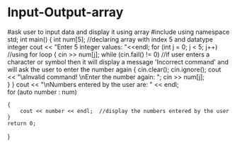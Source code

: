 # Input-Output-array
#ask user to input data and display it using array
#include<iostream>
using namespace std;
int main()
{
	int num[5];   //declaring array with index 5 and datatype integer
	cout << "Enter 5 integer values: "<<endl;
	for (int j = 0; j < 5; j++)       //using for loop
	{
		cin >> num[j];
		while (cin.fail() != 0)  //if user enters a character or symbol then it will display a message 'Incorrect command' and will ask the user to enter the number again
		{
			cin.clear();
			cin.ignore();
			cout << "\aInvalid command! \nEnter the number again: ";
			cin >> num[j];   
		}
	}
	cout << "\nNumbers entered by the user are: " << endl;  
	for (auto number : num)  

	{
		cout << number << endl;  //display the numbers entered by the user
	}
	return 0;
}
